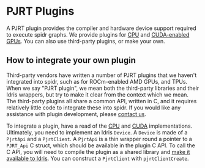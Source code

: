 # PJRT Plugins

A PJRT plugin provides the compiler and hardware device support required to execute spidr graphs. We provide plugins for [CPU](xla-cpu/README.md) and [CUDA-enabled GPUs](xla-cuda/README.md). You can also use third-party plugins, or make your own.

## How to integrate your own plugin

Third-party vendors have written a number of PJRT plugins that we haven't integrated into spidr, such as for ROCm-enabled AMD GPUs, and TPUs. When we say "PJRT plugin", we mean both the third-party libraries and their Idris wrappers, but try to make it clear from the context which we mean. The third-party plugins all share a common API, written in C, and it requires relatively little code to integrate these into spidr. If you would like any assistance with plugin development, please [contact us](../README.md#contact).

To integrate a plugin, have a read of the [CPU](xla-cpu) and [CUDA](xla-cuda) implementations. Ultimately, you need to implement an Idris `Device`. A `Device` is made of a `PjrtApi` and a `PjrtClient`. A `PjrtApi` is a thin wrapper round a pointer to a `PJRT_Api` C struct, which should be available in the plugin C API. To call the C API, you will need to compile the plugin as a shared library and [make it available to Idris](https://idris2.readthedocs.io/en/latest/reference/packages.html). You can construct a `PjrtClient` with `pjrtClientCreate`.
